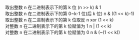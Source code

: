 取出整数 n 在二进制表示下的第 k 位 (n >> k) & 1  
取出整数 n 在二进制表示下的第 0~k-1 位(后 k 位) n & ((1 << k)-1)  
取出整数 n 在二进制表示下的第 k 位取反 n xor (1 << k)  
对整数 n 在二进制表示下的第 k 位赋值为 1 n | (1 << k)  
对整数 n 在二进制表示下的第 k 位赋值为 0 n & (~(1 << k))
